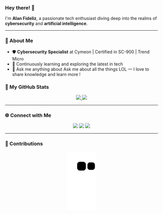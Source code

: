 ### Hey there! 👋  

I'm **Alan Fideliz**, a passionate tech enthusiast diving deep into the realms of **cybersecurity** and **artificial intelligence**.

---

### 🌟 About Me  
- 🛡️ **Cybersecurity Specialist** at Cymeon | Certified in SC-900 | Trend Micro 
- 🌱 Continuously learning and exploring the latest in tech  
- 💬 Ask me anything about Ask me about all the things LOL — I love to share knowledge and learn more !  



### 🚀 My GitHub Stats  

<div align="center">
  <a href="https://github.com/Alanfideliz96">
    <img height="180em" src="https://github-readme-stats.vercel.app/api?username=Alanfideliz96&show_icons=true&theme=radical&include_all_commits=true&count_private=true"/>
    <img height="180em" src="https://github-readme-stats.vercel.app/api/top-langs/?username=Alanfideliz96&layout=compact&langs_count=7&theme=radical"/>
  </a>
</div>  

---

### 🌐 Connect with Me  

<div align="center"> 
  <a href="https://www.instagram.com/alanfideliz/" target="_blank"><img src="https://img.shields.io/badge/-Instagram-%23E4405F?style=for-the-badge&logo=instagram&logoColor=white" target="_blank"></a>
  <a href="mailto:alanfideliz96@gmail.com"><img src="https://img.shields.io/badge/-Gmail-%23333?style=for-the-badge&logo=gmail&logoColor=white" target="_blank"></a>
  <a href="https://www.linkedin.com/in/alan-fideliz-282b23129/" target="_blank"><img src="https://img.shields.io/badge/-LinkedIn-%230077B5?style=for-the-badge&logo=linkedin&logoColor=white" target="_blank"></a>
</div>  

---

### 🐍 Contributions  
<div align="center">
  <img src="https://github.com/Alanfideliz96/Alanfideliz96/blob/output/github-contribution-grid-snake.svg" alt="snake animation"/>
</div>  
